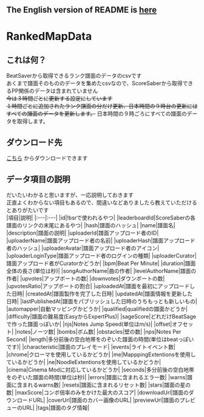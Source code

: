 ## The English version of README is [here](README.md)

# RankedMapData

## これは何？
BeatSaverから取得できるランク譜面のデータのcsvです<br>
あくまで譜面そのもののデータを集めたcsvなので、ScoreSaberから取得できるPP関係のデータは含まれていません<br>
~~今は３時間ごとに更新する設定にしています~~<br>
~~１時間ごとに追加されたランク譜面の分だけ更新、日本時間の９時台の更新にはすべての譜面のデータを更新します。~~
日本時間の９時ごろにすべての譜面のデータを取得します。

## ダウンロード先
[こちら](https://github.com/rakkyo150/ScoreSaberRankData/releases) からダウンロードできます

## データ項目の説明
だいたいわかると思いますが、一応説明しておきます<br>
正直よくわからない項目もあるので、間違いなどありましたら教えていただけるとありがたいです<br>
|項目|説明|
|:---|:---|
|id|!bsrで使われるやつ|
|leaderboardId|ScoreSaberの各譜面のリンクの末尾にあるやつ|
|hash|譜面のハッシュ|
|name|譜面名|
|description|譜面の説明|
|uploaderId|譜面アップロード者のID|
|uploaderName|譜面アップロード者の名前|
|uploaderHash|譜面アップロード者のハッシュ|
|uploaderAvatar|譜面アップロード者のアイコン|
|uploaderLoginType|譜面アップロード者のログインの種類|
|uploaderCurator|譜面アップロード者がCuratorかどうか|
|bpm|Beat Per Minute|
|duration|譜面全体の長さ(単位は秒)|
|songAuthorName|曲の作者|
|levelAuthorName|譜面の作者|
|upvotes|アップボートの数|
|downvotes|ダウンボートの数|
|upvotesRatio|アップボートの割合|
|uploadedAt|譜面を最初にアップロードした日時|
|createdAt|譜面製作を完了した日時|
|updatedAt|譜面情報を更新した日時|
|lastPublishedAt|譜面をパブリッシュした日時のうちもっとも新しいもの|
|automapper|自動マッピングかどうか|
|qualified|qualifiedの譜面かどうか|
|difficulty|譜面の難易度(EasyからExpertPlus)|
|sageScore|どれだけBeatSageで作った譜面っぽいか|
|njs|Notes Jump Speed(単位はm/s)|
|offset|オフセット|
|notes|ノーツ数|
|bombs|ボム数|
|obstacles|壁の数|
|nps|Notes Per Second|
|length|多分前後の空白地帯をのぞいた譜面の時間(単位はbeatっぽいです)|
|characteristic|譜面のプレイモード|
|events|ライトイベント数|
|chrome|クローマを使用しているかどうか|
|me|MapppingExtentionsを使用しているかどうか|
|ne|NoodleExtentionsを使用しているかどうか|
|cinema|Cinema Modに対応しているかどうか|
|seconds|多分前後の空白地帯をのぞいた譜面の時間(単位は秒)|
|errors|譜面に含まれるエラー数|
|warns|譜面に含まれるwarns数|
|resets|譜面に含まれるリセット数|
|stars|譜面の星の数|
|maxScore|コンボ倍率のみをかけた最大のスコア|
|downloadUrl|譜面のダウンロードURL|
|coverUrl|譜面のカバー画像のURL|
|previewUrl|譜面のプレビューのURL|
|tags|譜面のタグ情報|


